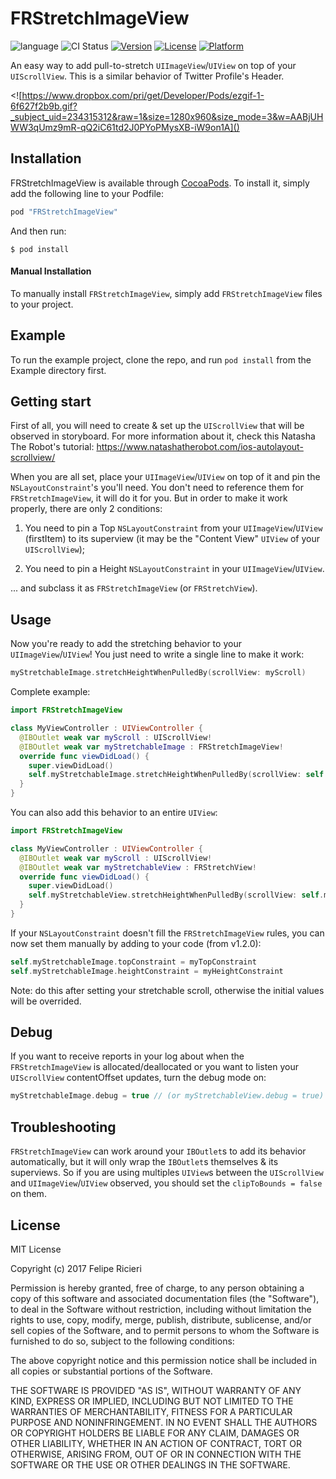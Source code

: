 # FRStretchImageView

![language](https://img.shields.io/badge/Language-%20Swift%20-orange.svg)
![CI Status](https://img.shields.io/badge/build-passing-brightgreen.svg)
[![Version](https://img.shields.io/cocoapods/v/FRStretchImageView.svg?style=flat)](http://cocoapods.org/pods/FRStretchImageView)
[![License](https://img.shields.io/cocoapods/l/FRStretchImageView.svg?style=flat)](http://cocoapods.org/pods/FRStretchImageView)
[![Platform](https://img.shields.io/cocoapods/p/FRStretchImageView.svg?style=flat)](http://cocoapods.org/pods/FRStretchImageView)

An easy way to add pull-to-stretch `UIImageView`/`UIView` on top of your `UIScrollView`. This is a similar behavior of Twitter Profile's Header.

<![https://www.dropbox.com/pri/get/Developer/Pods/ezgif-1-6f627f2b9b.gif?_subject_uid=234315312&raw=1&size=1280x960&size_mode=3&w=AABjUHWW3qUmz9mR-qQ2iC61td2J0PYoPMysXB-iW9on1A]()

## Installation

FRStretchImageView is available through [CocoaPods](http://cocoapods.org). To install it, simply add the following line to your Podfile:

```swift
pod "FRStretchImageView"
```

And then run:

`$ pod install`

#### Manual Installation

To manually install `FRStretchImageView`, simply add `FRStretchImageView` files to your project.

## Example

To run the example project, clone the repo, and run `pod install` from the Example directory first.

## Getting start

First of all, you will need to create & set up the `UIScrollView` that will be observed in storyboard. For more information about it, check this Natasha The Robot's tutorial: https://www.natashatherobot.com/ios-autolayout-scrollview/

When you are all set, place your `UIImageView`/`UIView` on top of it and pin the `NSLayoutConstraint`'s you'll need. You don't need to reference them for `FRStretchImageView`, it will do it for you. But in order to make it work properly, there are only 2 conditions:

1) You need to pin a Top `NSLayoutConstraint` from your `UIImageView`/`UIView` (firstItem) to its superview (it may be the "Content View" `UIView` of your `UIScrollView`);

2) You need to pin a Height `NSLayoutConstraint` in your `UIImageView`/`UIView`.

... and subclass it as `FRStretchImageView` (or `FRStretchView`).

## Usage

Now you're ready to add the stretching behavior to your `UIImageView`/`UIView`! You just need to write a single line to make it work:

```swift
myStretchableImage.stretchHeightWhenPulledBy(scrollView: myScroll)
```

Complete example:

```swift
import FRStretchImageView

class MyViewController : UIViewController {
  @IBOutlet weak var myScroll : UIScrollView!
  @IBOutlet weak var myStretchableImage : FRStretchImageView!
  override func viewDidLoad() {
    super.viewDidLoad()
    self.myStretchableImage.stretchHeightWhenPulledBy(scrollView: self.myScroll)
  }
}
```

You can also add this behavior to an entire `UIView`:

```swift
import FRStretchImageView

class MyViewController : UIViewController {
  @IBOutlet weak var myScroll : UIScrollView!
  @IBOutlet weak var myStretchableView : FRStretchView!
  override func viewDidLoad() {
    super.viewDidLoad()
    self.myStretchableView.stretchHeightWhenPulledBy(scrollView: self.myScroll)
  }
}
```

If your `NSLayoutConstraint` doesn't fill the `FRStretchImageView` rules, you can now set them manually by adding to your code (from v1.2.0):

```swift
self.myStretchableImage.topConstraint = myTopConstraint
self.myStretchableImage.heightConstraint = myHeightConstraint
```

Note: do this after setting your stretchable scroll, otherwise the initial values will be overrided.

## Debug

If you want to receive reports in your log about when the `FRStretchImageView` is allocated/deallocated or you want to listen your `UIScrollView` contentOffset updates, turn the debug mode on:

```swift
myStretchableImage.debug = true // (or myStretchableView.debug = true)
```

## Troubleshooting

`FRStretchImageView` can work around your `IBOutlet`s to add its behavior automatically, but it will only wrap the `IBOutlet`s themselves & its superviews. So if you are using multiples `UIView`s between the `UIScrollView` and `UIImageView`/`UIView` observed, you should set the `clipToBounds = false` on them.

## License

MIT License

Copyright (c) 2017 Felipe Ricieri

Permission is hereby granted, free of charge, to any person obtaining a copy
of this software and associated documentation files (the "Software"), to deal
in the Software without restriction, including without limitation the rights
to use, copy, modify, merge, publish, distribute, sublicense, and/or sell
copies of the Software, and to permit persons to whom the Software is
furnished to do so, subject to the following conditions:

The above copyright notice and this permission notice shall be included in all
copies or substantial portions of the Software.

THE SOFTWARE IS PROVIDED "AS IS", WITHOUT WARRANTY OF ANY KIND, EXPRESS OR
IMPLIED, INCLUDING BUT NOT LIMITED TO THE WARRANTIES OF MERCHANTABILITY,
FITNESS FOR A PARTICULAR PURPOSE AND NONINFRINGEMENT. IN NO EVENT SHALL THE
AUTHORS OR COPYRIGHT HOLDERS BE LIABLE FOR ANY CLAIM, DAMAGES OR OTHER
LIABILITY, WHETHER IN AN ACTION OF CONTRACT, TORT OR OTHERWISE, ARISING FROM,
OUT OF OR IN CONNECTION WITH THE SOFTWARE OR THE USE OR OTHER DEALINGS IN THE
SOFTWARE.
